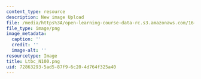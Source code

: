 ```yaml
---
content_type: resource
description: New image Upload
file: /media/https%3A/open-learning-course-data-rc.s3.amazonaws.com/16-90-computational-methods-in-aerospace-engineering-spring-2014/728632935ad587f96c204d764f325a40_Ltbc_N100.png
file_type: image/png
image_metadata:
  caption: ''
  credit: ''
  image-alt: ''
resourcetype: Image
title: Ltbc_N100.png
uid: 72863293-5ad5-87f9-6c20-4d764f325a40
---
```

